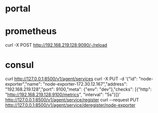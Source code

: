 # portal

# prometheus
curl -X POST http://192.168.219.128:9090/-/reload

# consul
curl http://127.0.0.1:8500/v1/agent/services
curl -X PUT -d '{"id": "node-exporter","name": "node-exporter-172.30.12.167","address": "192.168.219.128","port": 9100,"meta": {"env": "dev"},"checks": [{"http": "http://192.168.219.128:9100/metrics", "interval": "5s"}]}'  http://127.0.0.1:8500/v1/agent/service/register
curl --request PUT http://127.0.0.1:8500/v1/agent/service/deregister/node-exporter

